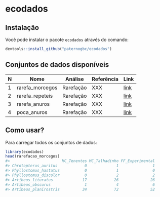 
<!-- README.md is generated from README.Rmd. Please edit that file -->

# ecodados

<!-- badges: start -->

<!-- badges: end -->

## Instalação

Você pode instalar o pacote `ecodados` através do comando:

``` r
devtools::install_github("paternogbc/ecodados")
```

## Conjuntos de dados disponíveis

| N | Nome             | Análise   | Referência | Link                                 |
| - | ---------------- | --------- | ---------- | ------------------------------------ |
| 1 | rarefa\_morcegos | Rarefação | XXX        | [link](data-raw/rarefa_morcegos.csv) |
| 2 | rarefa\_repeteis | Rarefação | XXX        | [link]()                             |
| 3 | rarefa\_anuros   | Rarefação | XXX        | [link]()                             |
| 4 | poca\_anuros     | Rarefação | XXX        | [link]()                             |

## Como usar?

Para carregar todos os conjuntos de dados:

``` r
library(ecodados)
head(rarefacao_morcegos)
#>                       MC_Tenentes MC_Talhadinho FF_Experimental
#> Chrotopterus_auritus            0             1               1
#> Phyllostomus_hastatus           0             1               0
#> Phyllostomus_discolor           0             2               2
#> Artibeus_lituratus             17            26              26
#> Artibeus_obscurus               1             4               6
#> Artibeus_planirostris          34            72              52
```
